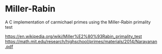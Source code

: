 # Miller-Rabin
A C implementation of carmichael primes using the Miller-Rabin primality test












https://en.wikipedia.org/wiki/Miller%E2%80%93Rabin_primality_test
https://math.mit.edu/research/highschool/primes/materials/2014/Narayanan.pdf

